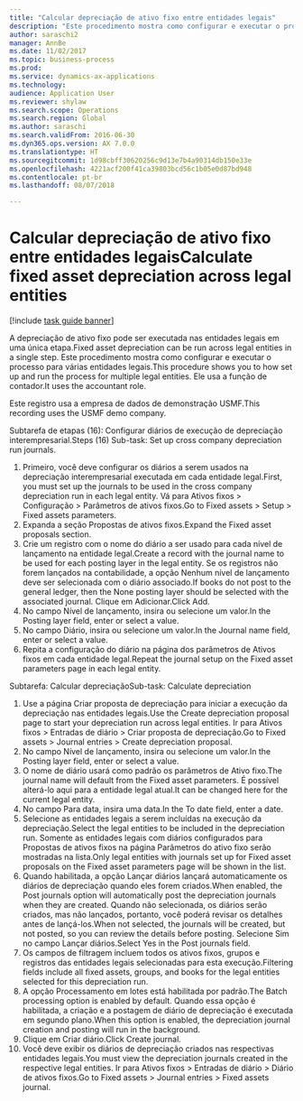```yaml
--- 
title: "Calcular depreciação de ativo fixo entre entidades legais"
description: "Este procedimento mostra como configurar e executar o processo para várias entidades legais."
author: saraschi2
manager: AnnBe
ms.date: 11/02/2017
ms.topic: business-process
ms.prod: 
ms.service: dynamics-ax-applications
ms.technology: 
audience: Application User
ms.reviewer: shylaw
ms.search.scope: Operations
ms.search.region: Global
ms.author: saraschi
ms.search.validFrom: 2016-06-30
ms.dyn365.ops.version: AX 7.0.0
ms.translationtype: HT
ms.sourcegitcommit: 1d98cbff30620256c9d13e7b4a90314db150e33e
ms.openlocfilehash: 4221acf200f41ca39803bcd56c1b05e0d87bd948
ms.contentlocale: pt-br
ms.lasthandoff: 08/07/2018

---
```

# <a name="calculate-fixed-asset-depreciation-across-legal-entities"></a><span data-ttu-id="2ff2a-103">Calcular depreciação de ativo fixo entre entidades legais</span><span class="sxs-lookup"><span data-stu-id="2ff2a-103">Calculate fixed asset depreciation across legal entities</span></span>

[!include [task guide banner](../../includes/task-guide-banner.md)]

<span data-ttu-id="2ff2a-104">A depreciação de ativo fixo pode ser executada nas entidades legais em uma única etapa.</span><span class="sxs-lookup"><span data-stu-id="2ff2a-104">Fixed asset depreciation can be run across legal entities in a single step.</span></span> <span data-ttu-id="2ff2a-105">Este procedimento mostra como configurar e executar o processo para várias entidades legais.</span><span class="sxs-lookup"><span data-stu-id="2ff2a-105">This procedure shows you to how set up and run the process for multiple legal entities.</span></span> <span data-ttu-id="2ff2a-106">Ele usa a função de contador.</span><span class="sxs-lookup"><span data-stu-id="2ff2a-106">It uses the accountant role.</span></span>  

<span data-ttu-id="2ff2a-107">Este registro usa a empresa de dados de demonstração USMF.</span><span class="sxs-lookup"><span data-stu-id="2ff2a-107">This recording uses the USMF demo company.</span></span>


<span data-ttu-id="2ff2a-108">Subtarefa de etapas (16): Configurar diários de execução de depreciação interempresarial.</span><span class="sxs-lookup"><span data-stu-id="2ff2a-108">Steps (16) Sub-task: Set up cross company depreciation run journals.</span></span> 

1. <span data-ttu-id="2ff2a-109">Primeiro, você deve configurar os diários a serem usados na depreciação interempresarial executada em cada entidade legal.</span><span class="sxs-lookup"><span data-stu-id="2ff2a-109">First, you must set up the journals to be used in the cross company depreciation run in each legal entity.</span></span> <span data-ttu-id="2ff2a-110">Vá para Ativos fixos > Configuração > Parâmetros de ativos fixos.</span><span class="sxs-lookup"><span data-stu-id="2ff2a-110">Go to Fixed assets > Setup > Fixed assets parameters.</span></span> 
2. <span data-ttu-id="2ff2a-111">Expanda a seção Propostas de ativos fixos.</span><span class="sxs-lookup"><span data-stu-id="2ff2a-111">Expand the Fixed asset proposals section.</span></span> 
3. <span data-ttu-id="2ff2a-112">Crie um registro com o nome do diário a ser usado para cada nível de lançamento na entidade legal.</span><span class="sxs-lookup"><span data-stu-id="2ff2a-112">Create a record with the journal name to be used for each posting layer in the legal entity.</span></span> <span data-ttu-id="2ff2a-113">Se os registros não forem lançados na contabilidade, a opção Nenhum nível de lançamento deve ser selecionada com o diário associado.</span><span class="sxs-lookup"><span data-stu-id="2ff2a-113">If books do not post to the general ledger, then the None posting layer should be selected with the associated journal.</span></span> <span data-ttu-id="2ff2a-114">Clique em Adicionar.</span><span class="sxs-lookup"><span data-stu-id="2ff2a-114">Click Add.</span></span> 
4. <span data-ttu-id="2ff2a-115">No campo Nível de lançamento, insira ou selecione um valor.</span><span class="sxs-lookup"><span data-stu-id="2ff2a-115">In the Posting layer field, enter or select a value.</span></span> 
5. <span data-ttu-id="2ff2a-116">No campo Diário, insira ou selecione um valor.</span><span class="sxs-lookup"><span data-stu-id="2ff2a-116">In the Journal name field, enter or select a value.</span></span> 
6. <span data-ttu-id="2ff2a-117">Repita a configuração do diário na página dos parâmetros de Ativos fixos em cada entidade legal.</span><span class="sxs-lookup"><span data-stu-id="2ff2a-117">Repeat the journal setup on the Fixed asset parameters page in each legal entity.</span></span> 

<span data-ttu-id="2ff2a-118">Subtarefa: Calcular depreciação</span><span class="sxs-lookup"><span data-stu-id="2ff2a-118">Sub-task: Calculate depreciation</span></span>

1. <span data-ttu-id="2ff2a-119">Use a página Criar proposta de depreciação para iniciar a execução da depreciação nas entidades legais.</span><span class="sxs-lookup"><span data-stu-id="2ff2a-119">Use the Create depreciation proposal page to start your depreciation run across legal entities.</span></span> <span data-ttu-id="2ff2a-120">Ir para Ativos fixos > Entradas de diário > Criar proposta de depreciação.</span><span class="sxs-lookup"><span data-stu-id="2ff2a-120">Go to Fixed assets > Journal entries > Create depreciation proposal.</span></span> 
2. <span data-ttu-id="2ff2a-121">No campo Nível de lançamento, insira ou selecione um valor.</span><span class="sxs-lookup"><span data-stu-id="2ff2a-121">In the Posting layer field, enter or select a value.</span></span> 
3. <span data-ttu-id="2ff2a-122">O nome de diário usará como padrão os parâmetros de Ativo fixo.</span><span class="sxs-lookup"><span data-stu-id="2ff2a-122">The journal name will default from the Fixed asset parameters.</span></span> <span data-ttu-id="2ff2a-123">É possível alterá-lo aqui para a entidade legal atual.</span><span class="sxs-lookup"><span data-stu-id="2ff2a-123">It can be changed here for the current legal entity.</span></span> 
4. <span data-ttu-id="2ff2a-124">No campo Para data, insira uma data.</span><span class="sxs-lookup"><span data-stu-id="2ff2a-124">In the To date field, enter a date.</span></span> 
5. <span data-ttu-id="2ff2a-125">Selecione as entidades legais a serem incluídas na execução da depreciação.</span><span class="sxs-lookup"><span data-stu-id="2ff2a-125">Select the legal entities to be included in the depreciation run.</span></span> <span data-ttu-id="2ff2a-126">Somente as entidades legais com diários configurados para Propostas de ativos fixos na página Parâmetros do ativo fixo serão mostradas na lista.</span><span class="sxs-lookup"><span data-stu-id="2ff2a-126">Only legal entities with journals set up for Fixed asset proposals on the Fixed asset parameters page will be shown in the list.</span></span> 
6. <span data-ttu-id="2ff2a-127">Quando habilitada, a opção Lançar diários lançará automaticamente os diários de depreciação quando eles forem criados.</span><span class="sxs-lookup"><span data-stu-id="2ff2a-127">When enabled, the Post journals option will automatically post the depreciation journals when they are created.</span></span> <span data-ttu-id="2ff2a-128">Quando não selecionada, os diários serão criados, mas não lançados, portanto, você poderá revisar os detalhes antes de lançá-los.</span><span class="sxs-lookup"><span data-stu-id="2ff2a-128">When not selected, the journals will be created, but not posted, so you can review the details before posting.</span></span> <span data-ttu-id="2ff2a-129">Selecione Sim no campo Lançar diários.</span><span class="sxs-lookup"><span data-stu-id="2ff2a-129">Select Yes in the Post journals field.</span></span> 
7. <span data-ttu-id="2ff2a-130">Os campos de filtragem incluem todos os ativos fixos, grupos e registros das entidades legais selecionadas para esta execução.</span><span class="sxs-lookup"><span data-stu-id="2ff2a-130">Filtering fields include all fixed assets, groups, and books for the legal entities selected for this depreciation run.</span></span> 
8. <span data-ttu-id="2ff2a-131">A opção Processamento em lotes está habilitada por padrão.</span><span class="sxs-lookup"><span data-stu-id="2ff2a-131">The Batch processing option is enabled by default.</span></span> <span data-ttu-id="2ff2a-132">Quando essa opção é habilitada, a criação e a postagem de diário de depreciação é executada em segundo plano.</span><span class="sxs-lookup"><span data-stu-id="2ff2a-132">When this option is enabled, the depreciation journal creation and posting will run in the background.</span></span> 
9. <span data-ttu-id="2ff2a-133">Clique em Criar diário.</span><span class="sxs-lookup"><span data-stu-id="2ff2a-133">Click Create journal.</span></span> 
10. <span data-ttu-id="2ff2a-134">Você deve exibir os diários de depreciação criados nas respectivas entidades legais.</span><span class="sxs-lookup"><span data-stu-id="2ff2a-134">You must view the depreciation journals created in the respective legal entities.</span></span> <span data-ttu-id="2ff2a-135">Ir para Ativos fixos > Entradas de diário > Diário de ativos fixos.</span><span class="sxs-lookup"><span data-stu-id="2ff2a-135">Go to Fixed assets > Journal entries > Fixed assets journal.</span></span>

